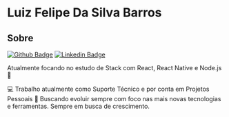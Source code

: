 # Luiz Felipe Da Silva Barros

## Sobre

[![Github Badge](https://img.shields.io/badge/-Github-000?style=flat-square&logo=Github&logoColor=white&link=https://github.com/luizfelipeb)](https://github.com/luizfelipeb)
[![Linkedin Badge](https://img.shields.io/badge/-LinkedIn-blue?style=flat-square&logo=Linkedin&logoColor=white&link=https://www.linkedin.com/in/luiz-felipe-barros/)](https://www.linkedin.com/in/luiz-felipe-barros/)

Atualmente focando no estudo de Stack com React, React Native e Node.js 🚀

💻 Trabalho atualmente como Suporte Técnico e por conta em Projetos Pessoais
🚀 Buscando evoluir sempre com foco nas mais novas tecnologias e ferramentas. Sempre em busca de crescimento.



